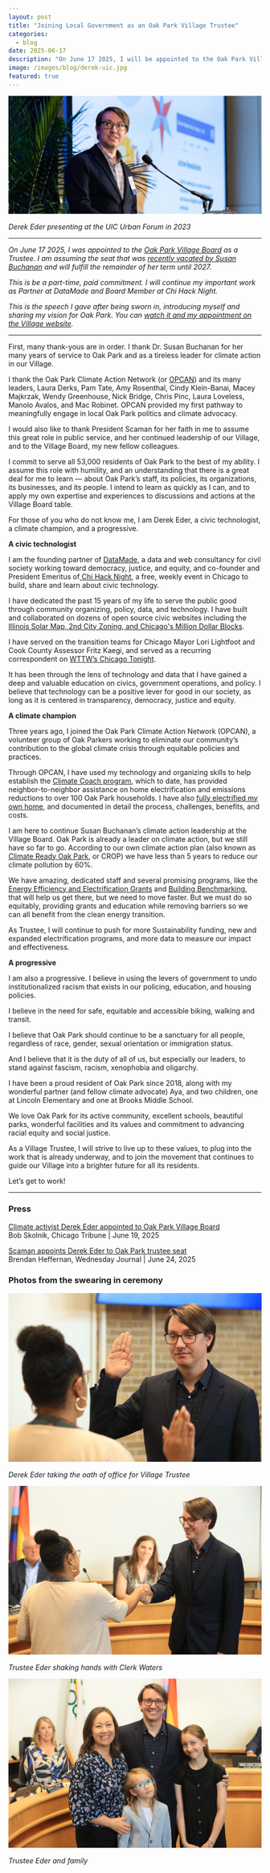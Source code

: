 ```yaml
---
layout: post
title: "Joining Local Government as an Oak Park Village Trustee"
categories: 
  - blog
date: 2025-06-17
description: "On June 17 2025, I will be appointed to the Oak Park Village Board as a Trustee. I am assuming the seat that was recently vacated by Susan Buchanan and will fulfill the remainder of her term until 2027. This will be a part-time, paid commitment. I will continue my important work as Partner at DataMade and Board Member at Chi Hack Night. This is the speech I will give after being sworn in, introducing myself and sharing my vision for Oak Park."
image: /images/blog/derek-uic.jpg
featured: true
---
```


<p><img class='img-responsive' src='/images/blog/derek-uic.jpg' alt='Derek Eder presenting at the UIC Urban Forum in 2023'></p>
<p class="text-center"><em>Derek Eder presenting at the UIC Urban Forum in 2023</em></p>

<hr />

*On June 17 2025, I was appointed to the [Oak Park Village Board](https://www.oak-park.us/Government/Leadership/Village-Board) as a Trustee. I am assuming the seat that was [recently vacated by Susan Buchanan](https://www.oakpark.com/2025/05/12/susan-buchanan-resigns-from-oak-park-village-board/) and will fulfill the remainder of her term until 2027.*

*This is be a part-time, paid commitment. I will continue my important work as Partner at DataMade and Board Member at Chi Hack Night.*

*This is the speech I gave after being sworn in, introducing myself and sharing my vision for Oak Park. You can  [watch it and my appointment on the Village website](https://oak-park.granicus.com/player/clip/2792?view_id=2&meta_id=266863&redirect=true9).*

<hr />

First, many thank-yous are in order. I thank Dr. Susan Buchanan for her many years of service to Oak Park and as a tireless leader for climate action in our Village. 

I thank the Oak Park Climate Action Network (or [OPCAN](https://opcan.org/)) and its many leaders, Laura Derks, Pam Tate, Amy Rosenthal, Cindy Klein-Banai, Macey Majkrzak, Wendy Greenhouse, Nick Bridge, Chris Pinc, Laura Loveless, Manolo Avalos, and Mac Robinet. OPCAN provided my first pathway to meaningfully engage in local Oak Park politics and climate advocacy. 

I would also like to thank President Scaman for her faith in me to assume this great role in public service, and her continued leadership of our Village, and to the Village Board, my new fellow colleagues. 

I commit to serve all 53,000 residents of Oak Park to the best of my ability. I assume this role with humility, and an understanding that there is a great deal for me to learn — about Oak Park’s staff, its policies, its organizations, its businesses, and its people. I intend to learn as quickly as I can, and to apply my own expertise and experiences to discussions and actions at the Village Board table.

For those of you who do not know me, I am Derek Eder, a civic technologist, a climate champion, and a progressive.

**A civic technologist**

I am the founding partner of [DataMade](https://datamade.us), a data and web consultancy for civil society working toward democracy, justice, and equity, and co-founder and President Emeritus of[ Chi Hack Night](https://chihacknight.org), a free, weekly event in Chicago to build, share and learn about civic technology.

I have dedicated the past 15 years of my life to serve the public good through community organizing, policy, data, and technology. I have built and collaborated on dozens of open source civic websites including the [Illinois Solar Map](https://ilsolarmap.com/),[ 2nd City Zoning](https://secondcityzoning.org),[ and Chicago's Million Dollar Blocks](http://chicagosmilliondollarblocks.com/).

I have served on the transition teams for Chicago Mayor Lori Lightfoot and Cook County Assessor Fritz Kaegi, and served as a recurring correspondent on [WTTW’s Chicago Tonight](https://news.wttw.com/tags/derek-eder).

It has been through the lens of technology and data that I have gained a deep and valuable education on civics, government operations, and policy. I believe that technology can be a positive lever for good in our society, as long as it is centered in transparency, democracy, justice and equity. 

**A climate champion**

Three years ago, I joined the Oak Park Climate Action Network (OPCAN), a volunteer group of Oak Parkers working to eliminate our community’s contribution to the global climate crisis through equitable policies and practices. 

Through OPCAN, I have used my technology and organizing skills to help establish the [Climate Coach program](https://opcan.org/climate-coaches), which to date, has provided neighbor-to-neighbor assistance on home electrification and emissions reductions to over 100 Oak Park households. I have also [fully electrified my own home](https://derekeder.com/electrification/), and documented in detail the process, challenges, benefits, and costs.

I am here to continue Susan Buchanan’s climate action leadership at the Village Board. Oak Park is already a leader on climate action, but we still have so far to go. According to our own climate action plan (also known as [Climate Ready Oak Park](https://www.sustainoakpark.com/), or CROP) we have less than 5 years to reduce our climate pollution by 60%. 

We have amazing, dedicated staff and several promising programs, like the [Energy Efficiency and Electrification Grants](https://www.oak-park.us/Services-Parking/Homeowner-Programs/Energy-Efficiency-and-Electrification-Incentive-Programs) and [Building Benchmarking](https://www.oak-park.us/your-government/environmental-sustainability/building-benchmarking), that will help us get there, but we need to move faster. But we must do so equitably, providing grants and education while removing barriers so we can all benefit from the clean energy transition.

As Trustee, I will continue to push for more Sustainability funding, new and expanded electrification programs, and more data to measure our impact and effectiveness.

**A progressive**

I am also a progressive. I believe in using the levers of government to undo institutionalized racism that exists in our policing, education, and housing policies. 

I believe in the need for safe, equitable and accessible biking, walking and transit. 

I believe that Oak Park should continue to be a sanctuary for all people, regardless of race, gender, sexual orientation or immigration status. 

And I believe that it is the duty of all of us, but especially our leaders, to stand against fascism, racism, xenophobia and oligarchy.

I have been a proud resident of Oak Park since 2018, along with my wonderful partner (and fellow climate advocate) Aya, and two children, one at Lincoln Elementary and one at Brooks Middle School. 

We love Oak Park for its active community, excellent schools, beautiful parks, wonderful facilities and its values and commitment to advancing racial equity and social justice.

As a Village Trustee, I will strive to live up to these values, to plug into the work that is already underway, and to join the movement that continues to guide our Village into a brighter future for all its residents.

Let’s get to work!

<hr />

### Press

<p>
  <a href='https://www.chicagotribune.com/2025/06/19/derek-eder-oak-park-village-board/'>Climate activist Derek Eder appointed to Oak Park Village Board</a><br />
  Bob Skolnik, Chicago Tribune | June 19, 2025
</p>

<p>
  <a href='https://www.oakpark.com/2025/06/24/scaman-appoints-derek-eder-oak-park-trustee-seat/'>Scaman appoints Derek Eder to Oak Park trustee seat  </a><br />
  Brendan Heffernan, Wednesday Journal | June 24, 2025
</p>

### Photos from the swearing in ceremony

<p><img class='img-responsive' src='/images/blog/vop-swearing-in/IMG_6086.JPG' alt='Derek Eder taking the oath of office for Village Trustee'></p>
<p class="text-center"><em>Derek Eder taking the oath of office for Village Trustee</em></p>

<p><img class='img-responsive' src='/images/blog/vop-swearing-in/IMG_6106.JPG' alt='Trustee Eder shaking hands with Clerk Waters'></p>
<p class="text-center"><em>Trustee Eder shaking hands with Clerk Waters</em></p>

<p><img class='img-responsive' src='/images/blog/vop-swearing-in/IMG_6151.JPG' alt='Trustee Eder and family'></p>
<p class="text-center"><em>Trustee Eder and family</em></p>